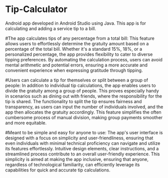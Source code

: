 # Tip-Calculator
Android app developed in Android Studio using Java. 
This app is for calculating and adding a service tip to a bill.

#The app calculates tips of any percentage from a total bill:
This feature allows users to effortlessly determine the gratuity amount based on a percentage of the total bill. Whether it's a standard 15%, 18%, or a personalized percentage, the app provides flexibility to cater to diverse tipping preferences.
By automating the calculation process, users can avoid mental arithmetic and potential errors, ensuring a more accurate and convenient experience when expressing gratitude through tipping.

#Users can calculate a tip for themselves or split between a group of people:
In addition to individual tip calculations, the app enables users to divide the gratuity among a group of people. This proves especially handy in scenarios such as dining out with friends, where the responsibility for the tip is shared.
The functionality to split the tip ensures fairness and transparency, as users can input the number of individuals involved, and the app then allocates the gratuity accordingly. This feature simplifies the often cumbersome process of manual division, making group payments smoother and more equitable.

#Meant to be simple and easy for anyone to use:
The app's user interface is designed with a focus on simplicity and user-friendliness, ensuring that even individuals with minimal technical proficiency can navigate and utilize its features effortlessly.
Intuitive design elements, clear instructions, and a streamlined process contribute to an overall user-friendly experience. This simplicity is aimed at making the app inclusive, ensuring that anyone, regardless of technological familiarity, can efficiently leverage its capabilities for quick and accurate tip calculations.
